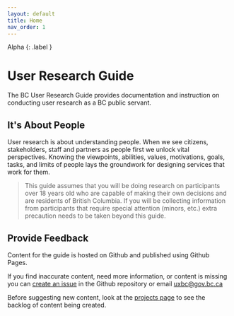 ```yaml
---
layout: default
title: Home
nav_order: 1
---
```


Alpha
{: .label }
# User Research Guide

The BC User Research Guide provides documentation and instruction on conducting user research as a BC public servant. 

## It's About People

User research is about understanding people. When we see citizens, stakeholders, staff and partners as people first we unlock vital perspectives. Knowing the viewpoints, abilities, values, motivations, goals, tasks, and limits of people lays the groundwork for designing services that work for them.

> This guide assumes that you will be doing research on participants over 18 years old who are capable of making their own decisions and are residents of British Columbia. If you will be collecting information from participants that require special attention (minors, etc.) extra precaution needs to be taken beyond this guide.

## Provide Feedback

Content for the guide is hosted on Github and published using Github Pages.

If you find inaccurate content, need more information, or content is missing you can [create an issue](https://github.com/bcgov/user-research-guide/issues/new/choose) in the Github repository or email <uxbc@gov.bc.ca>

Before suggesting new content, look at the [projects page](https://github.com/bcgov/user-research-guide/projects/1) to see the backlog of content being created.
